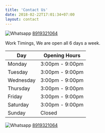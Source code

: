 ```yaml
---
title: 'Contact Us'
date: 2018-02-22T17:01:34+07:00
layout: contact
---
```

![Whatsapp](../../images/social/whatsapp-small.svg) [8919321064](https://wa.me/918919321064?text=I%20am%20interested%20in%20Tickzo%20Education%20Center%20Hyderabad)



Work Timings, We are open all 6 days a week.

| Day       | Opening Hours   |
| --------- | --------------- 
| Monday    | 3:00pm - 9:00pm |
| Tuesday   | 3:00pm - 9:00pm |
| Wednesday | 3:00pm - 9:00pm |
| Thursday  | 3:00pm - 9:00pm |
| Friday    | 3:00pm - 9:00pm |
| Saturday  | 3:00pm - 9:00pm |
| Sunday    | Closed          |

![Whatsapp](../../images/social/whatsapp-small.svg) [8919321064](https://wa.me/918919321064?text=I%20am%20interested%20in%20Tickzo%20Education%20Center%20Hyderabad)

